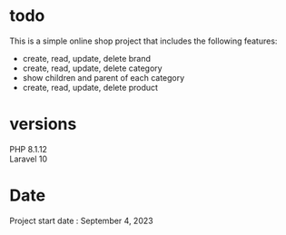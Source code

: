 # todo
This is a simple online shop project that includes the following features:
<br>
- create, read, update, delete brand
- create, read, update, delete category
- show children and parent of each category
- create, read, update, delete product

# versions
PHP 8.1.12
<br>
Laravel 10

# Date
Project start date : September 4, 2023

